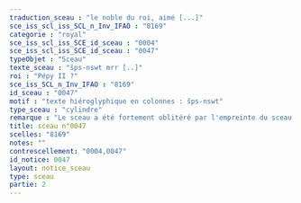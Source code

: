 ```yaml
---
traduction_sceau : "le noble du roi, aimé [...]"
sce_iss_scl_iss_SCL_n_Inv_IFAO : "8169"
categorie : "royal"
sce_iss_scl_iss_SCE_id_sceau : "0004"
sce_iss_scl_iss_SCE_id_sceau : "0047"
typeObjet : "Sceau"
texte_sceau : "šps-nswt mrr [..]"
roi : "Pépy II ?"
sce_iss_SCL_n_Inv_IFAO : "8169"
id_sceau : "0047"
motif : "texte hiéroglyphique en colonnes : šps-nswt"
type_sceau : "cylindre"
remarque : "Le sceau a été fortement oblitéré par l'empreinte du sceau 0004. Reste de cartouche dans la colonne gauche."
title: sceau n°0047
scelles: "8169"
notes: ""
contrescellement: "0004,0047"
id_notice: 0047
layout: notice_sceau
type: sceau
partie: 2
---
```


